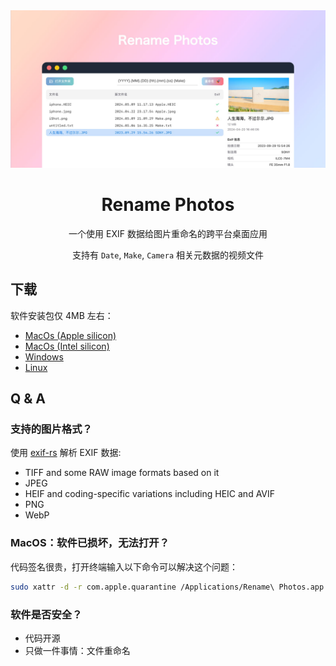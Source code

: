 <div align="center">

<img src="./docs/images/coverview-zh.jpg" alt=""/>

<h1>Rename Photos</h1>

一个使用 EXIF 数据给图片重命名的跨平台桌面应用

支持有 `Date`, `Make`, `Camera` 相关元数据的视频文件

</div>

## 下载

软件安装包仅 4MB 左右：

- [MacOs (Apple silicon)](https://github.com/Arman19941113/rename-photos/releases/download/v0.1.2/Rename.Photos_0.1.2_aarch64.dmg)
- [MacOs (Intel silicon)](https://github.com/Arman19941113/rename-photos/releases/download/v0.1.2/Rename.Photos_0.1.2_x64.dmg)
- [Windows](https://github.com/Arman19941113/rename-photos/releases/download/v0.1.2/Rename.Photos_0.1.2_x64_en-US.msi)
- [Linux](https://github.com/Arman19941113/rename-photos/releases/download/v0.1.2/Rename.Photos_0.1.2_amd64.deb)

## Q & A

### 支持的图片格式？

使用 [exif-rs](https://github.com/kamadak/exif-rs) 解析 EXIF 数据:

- TIFF and some RAW image formats based on it
- JPEG
- HEIF and coding-specific variations including HEIC and AVIF
- PNG
- WebP

### MacOS：软件已损坏，无法打开？

代码签名很贵，打开终端输入以下命令可以解决这个问题：

```bash
sudo xattr -d -r com.apple.quarantine /Applications/Rename\ Photos.app
```

### 软件是否安全？

- 代码开源
- 只做一件事情：文件重命名
